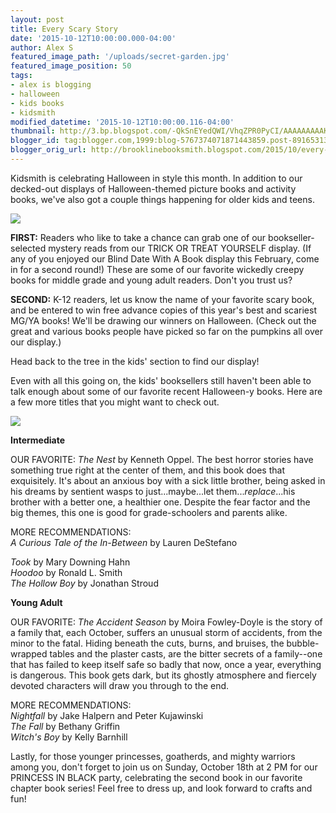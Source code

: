 ```yaml
---
layout: post
title: Every Scary Story
date: '2015-10-12T10:00:00.000-04:00'
author: Alex S
featured_image_path: '/uploads/secret-garden.jpg'
featured_image_position: 50
tags:
- alex is blogging
- halloween
- kids books
- kidsmith
modified_datetime: '2015-10-12T10:00:00.116-04:00'
thumbnail: http://3.bp.blogspot.com/-QkSnEYedQWI/VhqZPR0PyCI/AAAAAAAAAK8/3bQtj4yA-sc/s72-c/IMG_1379.JPG
blogger_id: tag:blogger.com,1999:blog-5767374071871443859.post-8916531343538854095
blogger_orig_url: http://brooklinebooksmith.blogspot.com/2015/10/every-scary-story.html
---
```

Kidsmith is celebrating Halloween in style this month. In addition to our decked-out displays of Halloween-themed picture books and activity books, we've also got a couple things happening for older kids and teens.  

[![](http://3.bp.blogspot.com/-QkSnEYedQWI/VhqZPR0PyCI/AAAAAAAAAK8/3bQtj4yA-sc/s320/IMG_1379.JPG)](http://3.bp.blogspot.com/-QkSnEYedQWI/VhqZPR0PyCI/AAAAAAAAAK8/3bQtj4yA-sc/s1600/IMG_1379.JPG)

**FIRST:** Readers who like to take a chance can grab one of our bookseller-selected mystery reads from our TRICK OR TREAT YOURSELF display. (If any of you enjoyed our Blind Date With A Book display this February, come in for a second round!) These are some of our favorite wickedly creepy books for middle grade and young adult readers. Don't you trust us?  

**SECOND:** K-12 readers, let us know the name of your favorite scary book, and be entered to win free advance copies of this year's best and scariest MG/YA books! We'll be drawing our winners on Halloween. (Check out the great and various books people have picked so far on the pumpkins all over our display.)  

Head back to the tree in the kids' section to find our display!  

Even with all this going on, the kids' booksellers still haven't been able to talk enough about some of our favorite recent Halloween-y books. Here are a few more titles that you might want to check out.  

[![](http://3.bp.blogspot.com/-AmuH-l1fybk/Vhqa68n9kKI/AAAAAAAAALI/Xkjk8PRjxEg/s320/IMG_1428.JPG)](http://3.bp.blogspot.com/-AmuH-l1fybk/Vhqa68n9kKI/AAAAAAAAALI/Xkjk8PRjxEg/s1600/IMG_1428.JPG)

**Intermediate**

OUR FAVORITE: _The Nest_ by Kenneth Oppel. The best horror stories have something true right at the center of them, and this book does that exquisitely. It's about an anxious boy with a sick little brother, being asked in his dreams by sentient wasps to just...maybe...let them..._replace_...his brother with a better one, a healthier one. Despite the fear factor and the big themes, this one is good for grade-schoolers and parents alike.  

MORE RECOMMENDATIONS:  
_A Curious Tale of the In-Between_ by Lauren DeStefano

_Took_ by Mary Downing Hahn  
_Hoodoo_ by Ronald L. Smith  
_The Hollow Boy_ by Jonathan Stroud  

**Young Adult**

OUR FAVORITE: _The Accident Season_ by Moira Fowley-Doyle is the story of a family that, each October, suffers an unusual storm of accidents, from the minor to the fatal. Hiding beneath the cuts, burns, and bruises, the bubble-wrapped tables and the plaster casts, are the bitter secrets of a family--one that has failed to keep itself safe so badly that now, once a year, everything is dangerous. This book gets dark, but its ghostly atmosphere and fiercely devoted characters will draw you through to the end.  

MORE RECOMMENDATIONS:  
_Nightfall_ by Jake Halpern and Peter Kujawinski  
_The Fall_ by Bethany Griffin  
_Witch's Boy_ by Kelly Barnhill  

Lastly, for those younger princesses, goatherds, and mighty warriors among you, don't forget to join us on Sunday, October 18th at 2 PM for our PRINCESS IN BLACK party, celebrating the second book in our favorite chapter book series! Feel free to dress up, and look forward to crafts and fun!